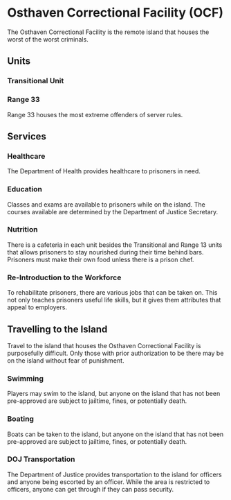# Osthaven Correctional Facility (OCF)
The Osthaven Correctional Facility is the remote island that houses the worst of the worst criminals.

## Units
###
###
###
### Transitional Unit
### Range 33
Range 33 houses the most extreme offenders of server rules.
## Services
### Healthcare
The Department of Health provides healthcare to prisoners in need. 
### Education
Classes and exams are available to prisoners while on the island. The courses available are determined by the Department of Justice Secretary.
### Nutrition
There is a cafeteria in each unit besides the Transitional and Range 13 units that allows prisoners to stay nourished during their time behind bars. Prisoners must make their own food unless there is a prison chef.
### Re-Introduction to the Workforce
To rehabilitate prisoners, there are various jobs that can be taken on. This not only teaches prisoners useful life skills, but it gives them attributes that appeal to employers. 
## Travelling to the Island
Travel to the island that houses the Osthaven Correctional Facility is purposefully difficult. Only those with prior authorization to be there may be on the island without fear of punishment. 
### Swimming
Players may swim to the island, but anyone on the island that has not been pre-approved are subject to jailtime, fines, or potentially death.
### Boating
Boats can be taken to the island, but anyone on the island that has not been pre-approved are subject to jailtime, fines, or potentially death.
### DOJ Transportation
The Department of Justice provides transportation to the island for officers and anyone being escorted by an officer. While the area is restricted to officers, anyone can get through if they can pass security.